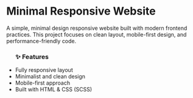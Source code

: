 <h1>Minimal Responsive Website</h1>
A simple, minimal design responsive website built with modern frontend practices. This project focuses on clean layout, mobile-first design, and performance-friendly code.

<ul>
  <h3>✨ Features</h3>
  <li>Fully responsive layout</li>
  <li>Minimalist and clean design</li>
  <li>Mobile-first approach</li>
  <li>Built with HTML & CSS (SCSS)</li>
</ul>
